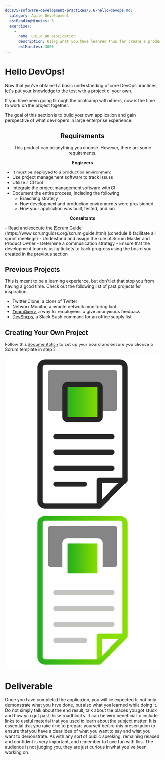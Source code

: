 ```yaml
---
docs/5-software-development-practices/5.6-hello-devops.md:
  category: Agile Development
  estReadingMinutes: 5
  exercises:
    -
      name: Build an application
      description: Using what you have leanred thus far create a production ready application
      estMinutes: 3000
---
```


# Hello DevOps!

Now that you've obtained a basic understanding of core DevOps practices, let's put your knowledge to the test with a project of your own.

If you have been going through the bootcamp with others, now is the time to work on the project together.

The goal of this section is to build your own application and gain perspective of what developers in large enterprise experience.

<center>

## Requirements

This product can be anything you choose. However, there are some requirements.

</center>

<div class="grid2"><div class="col">
<center>

**Engineers**

</center>

- It must be deployed to a production environment
- Use project management software to track issues
- Utilize a CI tool
- Integrate the project management software with CI
- Document the entire process, including the following
  - Branching strategy
  - How development and production environments were provisioned
  - How your application was built, tested, and ran

</div><div class="col">

<center>

**Consultants**

</center>
 - Read and execute the [Scrum Guide](https://www.scrumguides.org/scrum-guide.html) (schedule & facilitate all sprint meetings)
 - Understand and assign the role of Scrum Master and Product Owner
 - Determine a communication strategy
 - Ensure that the development team is using tickets to track progress using the board you created in the previous section

</div></div>

## Previous Projects

This is meant to be a learning experience, but don't let that stop you from having a good time. Check out the following list of past projects for inspiration.

- Twitter Clone, a clone of Twitter
- Network Monitor, a remote network monitoring tool
- [TeamQuery](https://github.com/liatrio/teamquery), a way for employees to give anonymous feedback
- [DevShops](https://github.com/liatrio/DevShops), a Slack Slash command for an office supply list

## Creating Your Own Project

Follow this [documentation](https://www.atlassian.com/software/jira/guides/getting-started/basics) to set up your board and ensure you choose a Scrum template in step 2.

![ticket image](img5/ticket_light.svg ':size=100x100 :class=light-mode-icon  :alt= ticket image; light mode')
![ticket image](img5/ticket_dark.svg ':size=100x100 :class=dark-mode-icon :alt= ticket image; dark mode')

# Deliverable

Once you have completed the application, you will be expected to not only demonstrate what you have done, but also what you learned while doing it. Do not simply talk about the end result, talk about the places you got stuck and how you got past those roadblocks. It can be very beneficial to include links to useful material that you used to learn about the subject matter. It is essential that you take time to prepare yourself before this presentation to ensure that you have a clear idea of what you want to say and what you want to demonstrate. As with any sort of public speaking, remaining relaxed and confident is very important, and remember to have fun with this. The audience is not judging you, they are just curious in what you've been working on.
